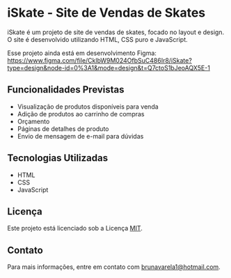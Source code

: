 # iSkate - Site de Vendas de Skates

iSkate é um projeto de site de vendas de skates, focado no layout e design. O site é desenvolvido utilizando HTML, CSS puro e JavaScript.

Esse projeto ainda está em desenvolvimento
Figma: https://www.figma.com/file/CklbW9M024OfbSuC486Ir8/iSkate?type=design&node-id=0%3A1&mode=design&t=Q7ctoS1bJeoAQX5E-1

## Funcionalidades Previstas

- Visualização de produtos disponíveis para venda
- Adição de produtos ao carrinho de compras
- Orçamento
- Páginas de detalhes de produto
- Envio de mensagem de e-mail para dúvidas

## Tecnologias Utilizadas

- HTML
- CSS
- JavaScript

## Licença

Este projeto está licenciado sob a Licença [MIT](https://opensource.org/licenses/MIT).

## Contato

Para mais informações, entre em contato com [brunavarela1@hotmail.com](mailto:seu-email@example.com).
